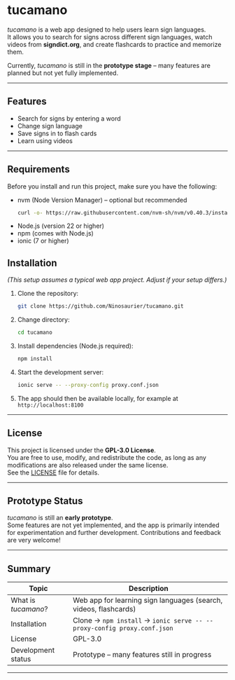# tucamano

*tucamano* is a web app designed to help users learn sign languages.  
It allows you to search for signs across different sign languages, watch videos from **signdict.org**, and create flashcards to practice and memorize them.

Currently, *tucamano* is still in the **prototype stage** – many features are planned but not yet fully implemented.

---

## Features

- Search for signs by entering a word  
- Change sign language
- Save signs in to flash cards  
- Learn using videos 
---

## Requirements

Before you install and run this project, make sure you have the following:

- nvm (Node Version Manager) – optional but recommended
   ```bash
   curl -o- https://raw.githubusercontent.com/nvm-sh/nvm/v0.40.3/install.sh | bash
   ```  
- Node.js (version 22 or higher)
- npm (comes with Node.js)
- ionic (7 or higher)


## Installation

*(This setup assumes a typical web app project. Adjust if your setup differs.)*

1. Clone the repository:  
   ```bash
   git clone https://github.com/Ninosaurier/tucamano.git
   ```

2. Change directory:  
   ```bash
   cd tucamano
   ```

2. Install dependencies (Node.js required):  
   ```bash
   npm install
   ```

3. Start the development server:  
   ```bash
   ionic serve -- --proxy-config proxy.conf.json
   ```

4. The app should then be available locally, for example at `http://localhost:8100`

---

## License

This project is licensed under the **GPL-3.0 License**.  
You are free to use, modify, and redistribute the code, as long as any modifications are also released under the same license.  
See the [LICENSE](LICENSE) file for details.

---

## Prototype Status

*tucamano* is still an **early prototype**.  
Some features are not yet implemented, and the app is primarily intended for experimentation and further development. Contributions and feedback are very welcome!

---

## Summary

| Topic | Description |
|-------|-------------|
| What is *tucamano*? | Web app for learning sign languages (search, videos, flashcards) |
| Installation | Clone → `npm install` → `ionic serve -- --proxy-config proxy.conf.json` |
| License | GPL-3.0 |
| Development status | Prototype – many features still in progress |

---
